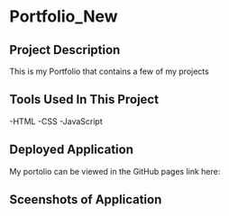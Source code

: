 # Portfolio_New

## Project Description
This is my Portfolio that contains a few of my projects

## Tools Used In This Project
-HTML
-CSS
-JavaScript

## Deployed Application
My portolio can be viewed in the GitHub pages link here: 

## Sceenshots of Application
